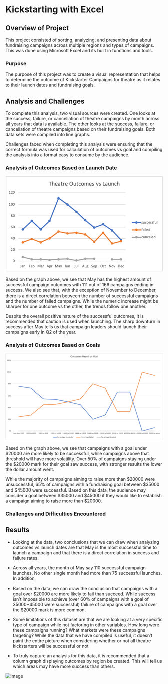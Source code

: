 # Kickstarting with Excel

## Overview of Project
This project consisted of sorting, analyzing, and presenting data about fundraising campaigns across multiple regions and types of campaigns. This was done using Microsoft Excel and its built in functions and tools.

### Purpose

The purpose of this project was to create a visual representation that helps to determine the outcome of Kickstarter Campaigns for theatre as it relates to their launch dates and fundraising goals.

## Analysis and Challenges
To complete this analysis, two visual sources were created. One looks at the success, failure, or cancellation of theatre campaigns by month across all years that data is available. The other looks at the success, failure, or cancellation of theatre campaigns based on their fundraising goals. Both data sets were compiled into line graphs. 

Challenges faced when completing this analysis were ensuring that the correct formula was used for calculation of outcomes vs goal and compiling the analysis into a format easy to consume by the audience.

### Analysis of Outcomes Based on Launch Date
 
 ![image](https://github.com/cmauch24/Kickstarter-Analysis/blob/b5bab547262ab7ee68c76c5f7916014bf91f21fa/Theatre%20Outcomes%20vs%20Launch.png)

Based on the graph above, we see that May has the highest amount of successful campaign outcomes with 111 out of 166 campaigns ending in success. We also see that, with the exception of November to December, there is a direct correlation between the number of successful campaigns and the number of failed campaigns. While the numeric increase might be sharper for one outcome vs the other, the trends follow one another.

Despite the overall positive nature of the successful outcomes, it is recommended that caution is used when launching. The sharp downturn in success after May tells us that campaign leaders should launch their campaigns early in Q2 of the year.

### Analysis of Outcomes Based on Goals
 
 ![image](https://github.com/cmauch24/Kickstarter-Analysis/blob/b5bab547262ab7ee68c76c5f7916014bf91f21fa/Outcomes%20vs%20Goals.png)

Based on the graph above, we see that campaigns with a goal under $20000 are more likely to be successful, while campaigns above that threshold will have more volatility. Over 50% of campaigns staying under the $20000 mark for their goal saw success, with stronger results the lower the dollar amount went.

While the majority of campaigns aiming to raise more than $20000 were unsuccessful, 65% of campaigns with a fundraising goal between $35000 and $45000 were successful. Based on this data, the audience may consider a goal between $35000 and $45000 if they would like to establish a campaign aiming to raise more than $20000.

### Challenges and Difficulties Encountered

## Results

- Looking at the data, two conclusions that we can draw when analyzing outcomes vs launch dates are that May is the most successful time to launch a campaign and that there is a direct correlation in success and failure rates.

- Across all years, the month of May say 110 successful campaign launches. No other single month had more than 75 successful launches. In addition, 

- Based on the data, we can draw the conclusion that campaigns with a goal over $20000 are more likely to fail than succeed. While success isn’t impossible to achieve (over 60% of campaigns with a goal of $35000-$45000 were successful) failure of campaigns with a goal over the $20000 mark is more common.

- Some limitations of this dataset are that we are looking at a very specific type of campaign while not factoring in other variables. How long were these campaigns running? What markets were these campaigns targeting? While the data that we have compiled is useful, it doesn’t paint the entire picture when considering whether or not all theatre kickstarters will be successful or not

- To truly capture an analysis for this data, it is recommended that a column graph displaying outcomes by region be created. This will tell us which areas may have more success than others. 

![image](https://user-images.githubusercontent.com/105834251/171749190-18525a61-d9ef-41a6-9928-e2c30cded795.png)
